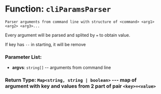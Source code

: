# Function: `cliParamsParser`

    Parser arguments from command line with structure of <command> <arg1> <arg2> <arg3>...

Every argument will be parsed and splited by `=` to obtain value.

If key has `--` in starting, it will be remove

### Parameter List:

- **argvs**: `string[]` -- arguments from command line


### Return Type: `Map<string, string | boolean>` --- map of argument with key and values from 2 part of pair `<key>=<value>`
